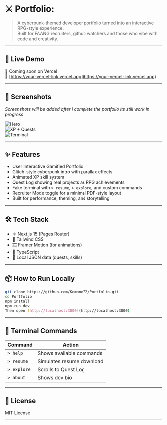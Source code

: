 # ⚔️ Portfolio: 

> A cyberpunk-themed developer portfolio turned into an interactive RPG-style experience.  
> Built for FAANG recruiters, github watchers and those who vibe with code and creativity.

---

## 🧪 Live Demo

🚀 Coming soon on Vercel  
🔗 [https://your-vercel-link.vercel.app](https://your-vercel-link.vercel.app)

---

## 📸 Screenshots
<i> Screenshots will be added after i complete the portfolio its still work in progress</i>

![Hero](./screenshots/hero.png)          <br>
![XP + Quests](./screenshots/quests.png) <br>
![Terminal](./screenshots/terminal.png)  <br>

---

## ✨ Features

- User Interactive Gamified Portfolio
- Glitch-style cyberpunk intro with parallax effects 
- Animated XP skill system
- Quest Log showing real projects as RPG achievements
- Fake terminal with `> resume`, `> explore`, and custom commands
- Recruiter Mode toggle for a minimal PDF-style layout
- Built for performance, theming, and storytelling

---

## 🛠 Tech Stack

- ⚛️ Next.js 15 (Pages Router)
- 🎨 Tailwind CSS
- 🎞 Framer Motion (for animations)
- 🧠 TypeScript
- 💾 Local JSON data (quests, skills)

---

## 📦 How to Run Locally

```bash
git clone https://github.com/Kemono72/Portfolio.git
cd Portfolio
npm install
npm run dev
Then open [http://localhost:3000](http://localhost:3000)
```
---

## 🧙 Terminal Commands

| Command     | Action                        |
|-------------|------------------------------ |
| `> help`    | Shows available commands      |
| `> resume`  | Simulates resume download     |
| `> explore` | Scrolls to Quest Log          |
| `> about`   | Shows dev bio      |

---

## 📜 License

MIT License

---

